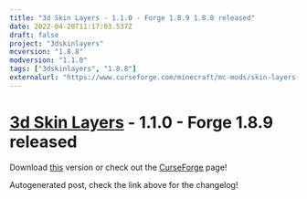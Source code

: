 ```yaml
---
title: "3d Skin Layers - 1.1.0 - Forge 1.8.9 1.8.8 released"
date: 2022-04-20T11:17:03.537Z
draft: false
project: "3dskinlayers"
mcversion: "1.8.8"
modversion: "1.1.0"
tags: ["3dskinlayers", "1.8.8"]
externalurl: "https://www.curseforge.com/minecraft/mc-mods/skin-layers-3d/files/3760354"
---
```

# [3d Skin Layers](/project/3dskinlayers) - 1.1.0 - Forge 1.8.9 released
Download [this](https://www.curseforge.com/minecraft/mc-mods/skin-layers-3d/files/3760354) version or check out the [CurseForge](https://www.curseforge.com/minecraft/mc-mods/skin-layers-3d) page!

Autogenerated post, check the link above for the changelog!
